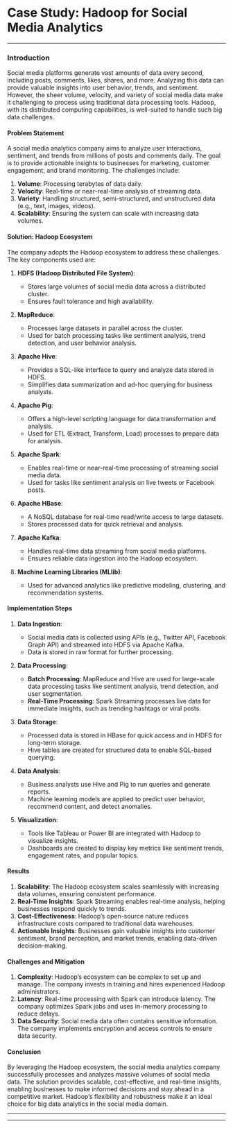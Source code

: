 # Case Study: Hadoop for Social Media Analytics
---

### Introduction

   Social media platforms generate vast amounts of data every second, including posts, comments, likes, shares, and more. Analyzing this data can provide valuable insights into user behavior, trends, and sentiment. However, the sheer volume, velocity, and variety of social media data make it challenging to process using traditional data processing tools. Hadoop, with its distributed computing capabilities, is well-suited to handle such big data challenges.

#### Problem Statement
   A social media analytics company aims to  analyze user interactions, sentiment, and trends from millions of posts and comments daily. The goal is to provide actionable insights to businesses for marketing, customer engagement, and brand monitoring. The challenges include:
1. **Volume**: Processing terabytes of data daily.
2. **Velocity**: Real-time or near-real-time analysis of streaming data.
3. **Variety**: Handling structured, semi-structured, and unstructured data (e.g., text, images, videos).
4. **Scalability**: Ensuring the system can scale with increasing data volumes.

#### Solution: Hadoop Ecosystem
The company adopts the Hadoop ecosystem to address these challenges. The key components used are:

1. **HDFS (Hadoop Distributed File System)**:
   - Stores large volumes of social media data across a distributed cluster.
   - Ensures fault tolerance and high availability.

2. **MapReduce**:
   - Processes large datasets in parallel across the cluster.
   - Used for batch processing tasks like sentiment analysis, trend detection, and user behavior analysis.

3. **Apache Hive**:
   - Provides a SQL-like interface to query and analyze data stored in HDFS.
   - Simplifies data summarization and ad-hoc querying for business analysts.

4. **Apache Pig**:
   - Offers a high-level scripting language for data transformation and analysis.
   - Used for ETL (Extract, Transform, Load) processes to prepare data for analysis.

5. **Apache Spark**:
   - Enables real-time or near-real-time processing of streaming social media data.
   - Used for tasks like sentiment analysis on live tweets or Facebook posts.

6. **Apache HBase**:
   - A NoSQL database for real-time read/write access to large datasets.
   - Stores processed data for quick retrieval and analysis.

7. **Apache Kafka**:
   - Handles real-time data streaming from social media platforms.
   - Ensures reliable data ingestion into the Hadoop ecosystem.

8. **Machine Learning Libraries (MLlib)**:
   - Used for advanced analytics like predictive modeling, clustering, and recommendation systems.

#### Implementation Steps
1. **Data Ingestion**:
   - Social media data is collected using APIs (e.g., Twitter API, Facebook Graph API) and streamed into HDFS via Apache Kafka.
   - Data is stored in raw format for further processing.

2. **Data Processing**:
   - **Batch Processing**: MapReduce and Hive are used for large-scale data processing tasks like sentiment analysis, trend detection, and user segmentation.
   - **Real-Time Processing**: Spark Streaming processes live data for immediate insights, such as trending hashtags or viral posts.

3. **Data Storage**:
   - Processed data is stored in HBase for quick access and in HDFS for long-term storage.
   - Hive tables are created for structured data to enable SQL-based querying.

4. **Data Analysis**:
   - Business analysts use Hive and Pig to run queries and generate reports.
   - Machine learning models are applied to predict user behavior, recommend content, and detect anomalies.

5. **Visualization**:
   - Tools like Tableau or Power BI are integrated with Hadoop to visualize insights.
   - Dashboards are created to display key metrics like sentiment trends, engagement rates, and popular topics.

#### Results
1. **Scalability**: The Hadoop ecosystem scales seamlessly with increasing data volumes, ensuring consistent performance.
2. **Real-Time Insights**: Spark Streaming enables real-time analysis, helping businesses respond quickly to trends.
3. **Cost-Effectiveness**: Hadoop’s open-source nature reduces infrastructure costs compared to traditional data warehouses.
4. **Actionable Insights**: Businesses gain valuable insights into customer sentiment, brand perception, and market trends, enabling data-driven decision-making.

#### Challenges and Mitigation
1. **Complexity**: Hadoop’s ecosystem can be complex to set up and manage. The company invests in training and hires experienced Hadoop administrators.
2. **Latency**: Real-time processing with Spark can introduce latency. The company optimizes Spark jobs and uses in-memory processing to reduce delays.
3. **Data Security**: Social media data often contains sensitive information. The company implements encryption and access controls to ensure data security.

#### Conclusion
By leveraging the Hadoop ecosystem, the social media analytics company successfully processes and analyzes massive volumes of social media data. The solution provides scalable, cost-effective, and real-time insights, enabling businesses to make informed decisions and stay ahead in a competitive market. Hadoop’s flexibility and robustness make it an ideal choice for big data analytics in the social media domain.

----
----
